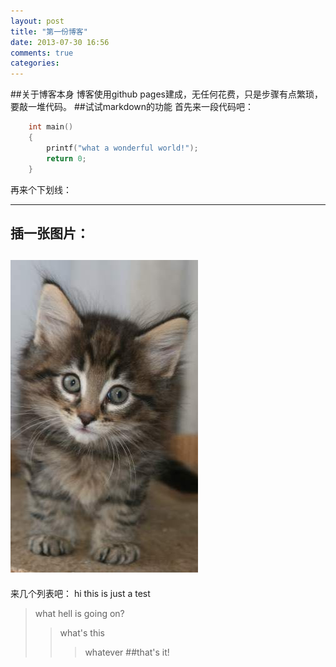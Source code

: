 ```yaml
---
layout: post
title: "第一份博客"
date: 2013-07-30 16:56
comments: true
categories: 
---
```

##关于博客本身
博客使用github pages建成，无任何花费，只是步骤有点繁琐，要敲一堆代码。
##试试markdown的功能
首先来一段代码吧：
```c
	int main()
	{
		printf("what a wonderful world!");
		return 0;
	}
```
再来个下划线：
***
插一张图片：
---
![my image](/images/500.jpeg)
---
来几个列表吧：
	hi
	this
	is 
	just
	a 
	test
>what hell is going on?
>>what's this
>>>whatever
##that's it!
